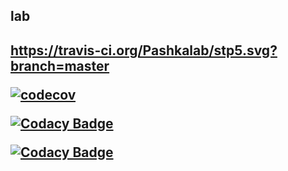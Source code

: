 <h2>lab<h2>

https://travis-ci.org/Pashkalab/stp5.svg?branch=master

[![codecov](https://codecov.io/gh/Pashkalab/stp5/branch/master/graph/badge.svg)](https://codecov.io/gh/Pashkalab/stp5)

[![Codacy Badge](https://api.codacy.com/project/badge/Grade/ca97ca46e8a54565b0eeff2bc3576762)](https://www.codacy.com/app/Pashkalab/stp5?utm_source=github.com&amp;utm_medium=referral&amp;utm_content=Pashkalab/stp5&amp;utm_campaign=Badge_Grade)

[![Codacy Badge](https://api.codacy.com/project/badge/Coverage/ca97ca46e8a54565b0eeff2bc3576762)](https://www.codacy.com/app/Pashkalab/stp5?utm_source=github.com&utm_medium=referral&utm_content=Pashkalab/stp5&utm_campaign=Badge_Coverage)